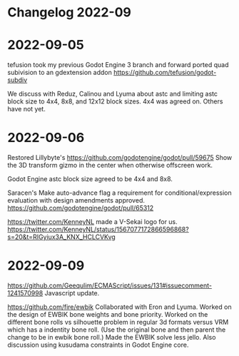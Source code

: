 # Changelog 2022-09

#  2022-09-05

tefusion took my previous Godot Engine 3 branch and forward ported quad subivision to an gdextension addon https://github.com/tefusion/godot-subdiv

We discuss with Reduz, Calinou and Lyuma about astc and limiting astc block size to 4x4, 8x8, and 12x12 block sizes. 4x4 was agreed on. Others have not yet.

#  2022-09-06

Restored Lillybyte's https://github.com/godotengine/godot/pull/59675 Show the 3D transform gizmo in the center when otherwise offscreen work.

Godot Engine astc block size agreed to be 4x4 and 8x8.

Saracen's Make auto-advance flag a requirement for conditional/expression evaluation with design amendments approved. https://github.com/godotengine/godot/pull/65312

https://twitter.com/KenneyNL made a V-Sekai logo for us. https://twitter.com/KenneyNL/status/1567077172866596868?s=20&t=RIGyiux3A_KNX_HCLCVKvg

#  2022-09-09

https://github.com/Geequlim/ECMAScript/issues/131#issuecomment-1241570998 Javascript update.

https://github.com/fire/ewbik Collaborated with Eron and Lyuma. Worked on the design of EWBIK bone weights and bone priority. Worked on the different bone rolls vs silhouette problem in regular 3d formats versus VRM which has a indentity bone roll. (Use the original bone and then parent the change to be in ewbik bone roll.) Made the EWBIK solve less jello. Also discussion using kusudama constraints in Godot Engine core.

